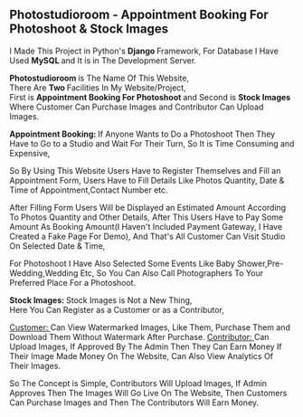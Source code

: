 
<h2> <b> Photostudioroom - Appointment Booking For Photoshoot &amp; Stock Images </b> </h2>

I Made This Project in Python's <b> Django </b> Framework, For Database I Have Used <b> MySQL </b> and It is in The Development Server. <br>

<b> Photostudioroom </b> is The Name Of This Website, <br>
There Are <b> Two </b>Facilities In My Website/Project, <br>
First is <b> Appointment Booking For Photoshoot </b> and Second is <b> Stock Images </b> Where Customer Can Purchase Images and Contributor Can Upload Images. <br>

<b> Appointment Booking:  </b>
If Anyone Wants to Do a Photoshoot Then They Have to Go to a Studio and Wait For Their Turn,
So It is Time Consuming and Expensive,

So By Using This Website Users Have to Register Themselves and Fill an Appointment Form,
Users Have to Fill Details Like Photos Quantity, Date & Time of Appointment,Contact Number etc.

After Filling Form Users Will be Displayed an Estimated Amount According To Photos Quantity and Other Details,
After This Users Have to Pay Some Amount As Booking Amount(I Haven't Included Payment Gateway, I Have Created a Fake Page For Demo),
And That's All Customer Can Visit Studio On Selected Date & Time,

For Photoshoot I Have Also Selected Some Events Like Baby Shower,Pre-Wedding,Wedding Etc,
So You Can Also Call Photographers To Your Preferred Place For a Photoshoot.

<b> Stock Images: </b>
Stock Images is Not a New Thing, <br>
Here You Can Register as a Customer or as a Contributor,

<u> Customer: </u> Can View Watermarked Images, Like Them, Purchase Them and Download Them Without Watermark After Purchase.
<u> Contributor: </u> Can Upload Images, If Approved By The Admin Then They Can Earn Money If Their Image Made Money On The Website, Can Also View Analytics Of Their Images.

So The Concept is Simple, Contributors Will Upload Images, If Admin Approves Then The Images Will Go Live On The Website,
Then Customers Can Purchase Images and Then The Contributors Will Earn Money.


